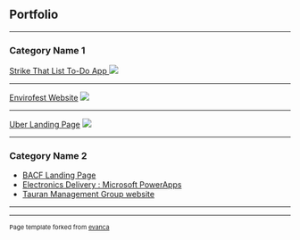 ## Portfolio

---

### Category Name 1 

[Strike That List To-Do App ](/sample_page)
<img src="images/dummy_thumbnail.jpg?raw=true"/>

---
[Envirofest Website](/pdf/sample_presentation.pdf)
<img src="images/dummy_thumbnail.jpg?raw=true"/>

---
[Uber Landing Page](http://example.com/)
<img src="images/dummy_thumbnail.jpg?raw=true"/>

---

### Category Name 2

- [BACF Landing Page](http://example.com/)
- [Electronics Delivery : Microsoft PowerApps](http://example.com/)
- [Tauran Management Group website](http://example.com/)

---




---
<p style="font-size:11px">Page template forked from <a href="https://github.com/evanca/quick-portfolio">evanca</a></p>
<!-- Remove above link if you don't want to attibute -->
